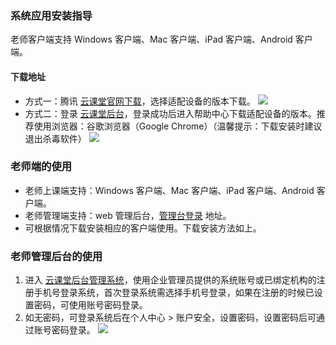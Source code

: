 ### 系统应用安装指导

老师客户端支持 Windows 客户端、Mac 客户端、iPad 客户端、Android 客户端。
#### 下载地址
- 方式一：腾讯 [云课堂官网下载](https://ykt.qq.com)，选择适配设备的版本下载。
![](https://main.qcloudimg.com/raw/c2ba88bb3b65bdc1fbd09fd75def1aa7.png)
- 方式二：登录 [云课堂后台](https://xkt.campus.qq.com)，登录成功后进入帮助中心下载适配设备的版本。推荐使用浏览器：谷歌浏览器（Google Chrome）（温馨提示：下载安装时建议退出杀毒软件）
![](https://main.qcloudimg.com/raw/09f2ce2cef2ac2971918e139b72d05ca.png)

### 老师端的使用

- 老师上课端支持：Windows 客户端、Mac 客户端、iPad 客户端、Android 客户端。
- 老师管理端支持：web 管理后台，[管理台登录](https://xkt.campus.qq.com) 地址。
- 可根据情况下载安装相应的客户端使用。下载安装方法如上。

### 老师管理后台的使用

1. 进入 [云课堂后台管理系统](https://xkt.campus.qq.com)，使用企业管理员提供的系统账号或已绑定机构的注册手机号登录系统，首次登录系统需选择手机号登录，如果在注册的时候已设置密码，可使用账号密码登录。
2. 如无密码，可登录系统后在个人中心 > 账户安全，设置密码，设置密码后可通过账号密码登录。
![](https://main.qcloudimg.com/raw/8dd8f7bc7ee2729109e6e212d2c52784.png)
